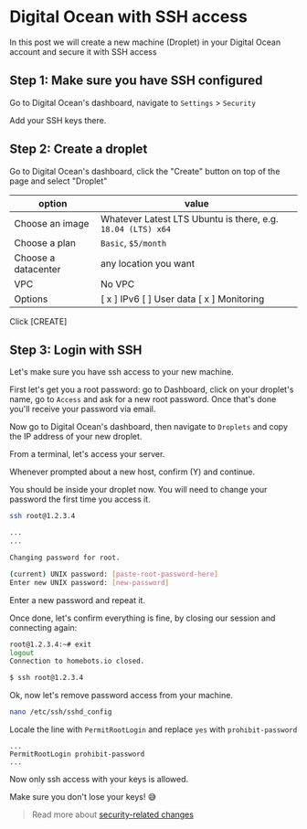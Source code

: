 # Digital Ocean with SSH access

In this post we will create a new machine (Droplet) in your Digital Ocean account and secure it with SSH access

## Step 1: Make sure you have SSH configured

Go to Digital Ocean's dashboard, navigate to `Settings` > `Security`

Add your SSH keys there.

## Step 2: Create a droplet

Go to Digital Ocean's dashboard, click the "Create" button on top of the page and select "Droplet"

|option|value|
|--|--|
|Choose an image | Whatever Latest LTS Ubuntu is there, e.g. `18.04 (LTS) x64` |
|Choose a plan | `Basic`, `$5/month` |
|Choose a datacenter | any location you want |
| VPC | No VPC|
| Options | [ x ] IPv6  [ ] User data  [ x ] Monitoring |


Click [CREATE]


## Step 3: Login with SSH

Let's make sure you have ssh access to your new machine. 

First let's get you a root password: go to Dashboard, click on your droplet's name, go to `Access` and ask for a new root password.
Once that's done you'll receive your password via email.

Now go to Digital Ocean's dashboard, then navigate to `Droplets` and copy the IP address of your new droplet.

From a terminal, let's access your server.

Whenever prompted about a new host, confirm (Y) and continue.

You should be inside your droplet now. You will need to change your password the first time you access it.

```bash
ssh root@1.2.3.4

...
...

Changing password for root.

(current) UNIX password: [paste-root-password-here]
Enter new UNIX password: [new-password]
```

Enter a new password and repeat it.

Once done, let's confirm everything is fine, by closing our session and connecting again:

```bash
root@1.2.3.4:~# exit
logout
Connection to homebots.io closed.

$ ssh root@1.2.3.4
```

Ok, now let's remove password access from your machine.

```bash
nano /etc/ssh/sshd_config
```
Locale the line with `PermitRootLogin` and replace `yes` with `prohibit-password`

```
...
PermitRootLogin prohibit-password
...
```

Now only ssh access with your keys is allowed.

Make sure you don't lose your keys! 😅

> Read more about [security-related changes](https://www.cyberciti.biz/faq/how-to-disable-ssh-password-login-on-linux/)

